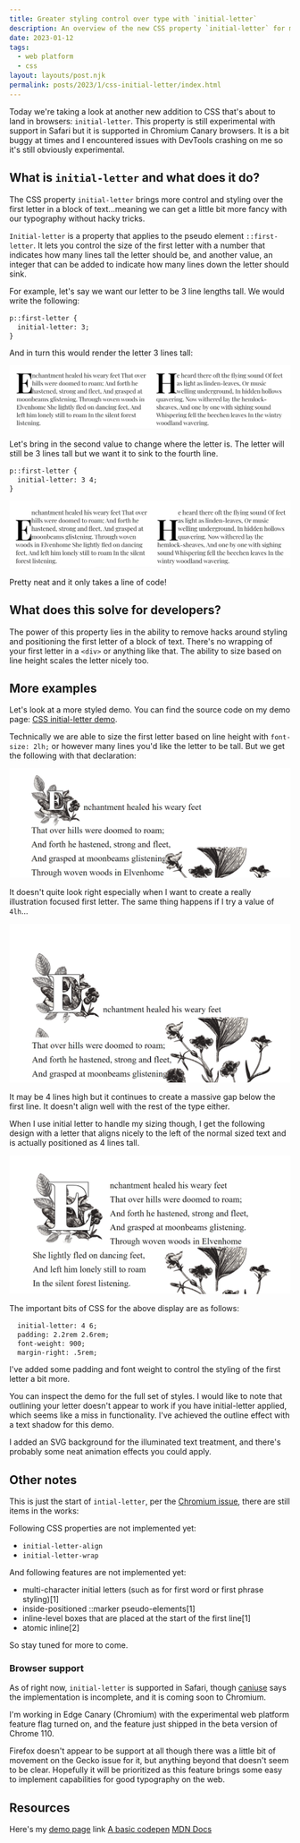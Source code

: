```yaml
---
title: Greater styling control over type with `initial-letter`
description: An overview of the new CSS property `initial-letter` for more styling control over the first letter. 
date: 2023-01-12
tags:
  - web platform
  - css
layout: layouts/post.njk
permalink: posts/2023/1/css-initial-letter/index.html
---
```


Today we're taking a look at another new addition to CSS that's about to land in browsers: `initial-letter`. This property is still experimental with support in Safari but it is supported in Chromium Canary browsers. It is a bit buggy at times and I encountered issues with DevTools crashing on me so it's still obviously experimental.

## What is `initial-letter` and what does it do?

The CSS property `initial-letter` brings more control and styling over the first letter in a block of text...meaning we can get a little bit more fancy with our typography without hacky tricks.  

`Initial-letter` is a property that applies to the pseudo element `::first-letter`. It lets you control the size of the first letter with a number that indicates how many lines tall the letter should be, and another value, an integer that can be added to indicate how many lines down the letter should sink. 

For example, let's say we want our letter to be 3 line lengths tall. We would write the following:

```
p::first-letter {
  initial-letter: 3;
}
```

And in turn this would render the letter 3 lines tall: 

![alt: Our first letter of each paragraph is 3 lines tall](/img/2023/initial-letter/il-3.png)

Let's bring in the second value to change where the letter is. The letter will still be 3 lines tall but we want it to sink to the fourth line.

```
p::first-letter {
  initial-letter: 3 4;
}
```

![alt: Our first letter of each paragraph is 3 lines tall and sinks to the fourth line](/img/2023/initial-letter/il-3-4.png)

Pretty neat and it only takes a line of code!

## What does this solve for developers?

The power of this property lies in the ability to remove hacks around styling and positioning the first letter of a block of text. There's no wrapping of your first letter in a `<div>` or anything like that. The ability to size based on line height scales the letter nicely too. 

## More examples

Let's look at a more styled demo. You can find the source code on my demo page: [CSS initial-letter demo](https://stephs-demos.netlify.app/initial-letter/).

Technically we are able to size the first letter based on line height with `font-size: 2lh;` or however many lines you'd like the letter to be tall. But we get the following with that declaration: 

![alt: Our first letter has a font size of 2lh applied](/img/2023/initial-letter/2lh.png)

It doesn't quite look right especially when I want to create a really illustration focused first letter. The same thing happens if I try a value of `4lh`...

![alt: Our first letter has a font size of 4lh applied and there is a massive gap below the first normal sized line of text](/img/2023/initial-letter/4lh.png)

It may be 4 lines high but it continues to create a massive gap below the first line. It doesn't align well with the rest of the type either.

When I use initial letter to handle my sizing though, I get the following design with a letter that aligns nicely to the left of the normal sized text and is actually positioned as 4 lines tall. 

![alt: Using initial letter ](/img/2023/initial-letter/initial-letter.png)

The important bits of CSS for the above display are as follows: 

```
  initial-letter: 4 6;
  padding: 2.2rem 2.6rem;
  font-weight: 900;
  margin-right: .5rem;
```

I've added some padding and font weight to control the styling of the first letter a bit more. 

You can inspect the demo for the full set of styles. I would like to note that outlining your letter doesn't appear to work if you have initial-letter applied, which seems like a miss in functionality. I've achieved the outline effect with a text shadow for this demo.

I added an SVG background for the illuminated text treatment, and there's probably some neat animation effects you could apply. 

## Other notes

This is just the start of `intial-letter`, per the [Chromium issue](https://bugs.chromium.org/p/chromium/issues/detail?id=1276900), there are still items in the works: 

Following CSS properties are not implemented yet:
 * `initial-letter-align`
 * `initial-letter-wrap`

And following features are not implemented yet:
 * multi-character initial letters (such as for first word or first phrase styling)[1]
 *  inside-positioned ::marker pseudo-elements[1]
 *  inline-level boxes that are placed at the start of the first line[1]
 * atomic inline[2]

So stay tuned for more to come. 

### Browser support 

As of right now, `initial-letter` is supported in Safari, though [caniuse](https://caniuse.com/?search=initial-letter) says the implementation is incomplete, and it is coming soon to Chromium. 

I'm working in Edge Canary (Chromium) with the experimental web platform feature flag turned on, and the feature just shipped in the beta version of Chrome 110. 

Firefox doesn't appear to be support at all though there was a little bit of movement on the Gecko issue for it, but anything beyond that doesn't seem to be clear. Hopefully it will be prioritized as this feature brings some easy to implement capabilities for good typography on the web.


## Resources 

Here's my [demo page](https://stephs-demos.netlify.app/initial-letter/) link
[A basic codepen](https://codepen.io/seaotta/pen/OJwmpWj)
[MDN Docs](https://developer.mozilla.org/en-US/docs/Web/CSS/initial-letter)
